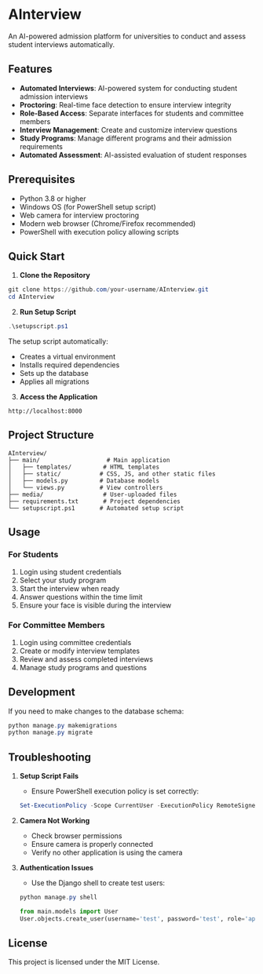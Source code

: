 # AInterview

An AI-powered admission platform for universities to conduct and assess student interviews automatically.

## Features

- **Automated Interviews**: AI-powered system for conducting student admission interviews
- **Proctoring**: Real-time face detection to ensure interview integrity
- **Role-Based Access**: Separate interfaces for students and committee members
- **Interview Management**: Create and customize interview questions
- **Study Programs**: Manage different programs and their admission requirements
- **Automated Assessment**: AI-assisted evaluation of student responses

## Prerequisites

- Python 3.8 or higher
- Windows OS (for PowerShell setup script)
- Web camera for interview proctoring
- Modern web browser (Chrome/Firefox recommended)
- PowerShell with execution policy allowing scripts

## Quick Start

1. **Clone the Repository**
```powershell
git clone https://github.com/your-username/AInterview.git
cd AInterview
```

2. **Run Setup Script**
```powershell
.\setupscript.ps1
```

The setup script automatically:
- Creates a virtual environment
- Installs required dependencies
- Sets up the database
- Applies all migrations

3. **Access the Application**
```
http://localhost:8000
```

## Project Structure

```
AInterview/
├── main/                   # Main application
│   ├── templates/         # HTML templates
│   ├── static/           # CSS, JS, and other static files
│   ├── models.py         # Database models
│   └── views.py          # View controllers
├── media/                 # User-uploaded files
├── requirements.txt       # Project dependencies
└── setupscript.ps1       # Automated setup script
```

## Usage

### For Students
1. Login using student credentials
2. Select your study program
3. Start the interview when ready
4. Answer questions within the time limit
5. Ensure your face is visible during the interview

### For Committee Members
1. Login using committee credentials
2. Create or modify interview templates
3. Review and assess completed interviews
4. Manage study programs and questions

## Development

If you need to make changes to the database schema:
```powershell
python manage.py makemigrations
python manage.py migrate
```

## Troubleshooting

1. **Setup Script Fails**
   - Ensure PowerShell execution policy is set correctly:
   ```powershell
   Set-ExecutionPolicy -Scope CurrentUser -ExecutionPolicy RemoteSigned
   ```

2. **Camera Not Working**
   - Check browser permissions
   - Ensure camera is properly connected
   - Verify no other application is using the camera

3. **Authentication Issues**
   - Use the Django shell to create test users:
   ```powershell
   python manage.py shell
   ```
   ```python
   from main.models import User
   User.objects.create_user(username='test', password='test', role='applicant')
   ```

## License

This project is licensed under the MIT License.
